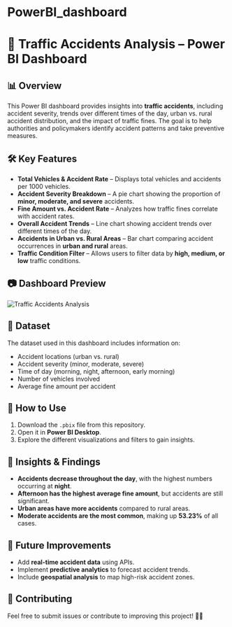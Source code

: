 # PowerBI_dashboard

# 🚦 Traffic Accidents Analysis – Power BI Dashboard  

## 📊 Overview  
This Power BI dashboard provides insights into **traffic accidents**, including accident severity, trends over different times of the day, urban vs. rural accident distribution, and the impact of traffic fines. The goal is to help authorities and policymakers identify accident patterns and take preventive measures.  

## 🛠️ Key Features  
- **Total Vehicles & Accident Rate** – Displays total vehicles and accidents per 1000 vehicles.  
- **Accident Severity Breakdown** – A pie chart showing the proportion of **minor, moderate, and severe** accidents.  
- **Fine Amount vs. Accident Rate** – Analyzes how traffic fines correlate with accident rates.  
- **Overall Accident Trends** – Line chart showing accident trends over different times of the day.  
- **Accidents in Urban vs. Rural Areas** – Bar chart comparing accident occurrences in **urban and rural** areas.  
- **Traffic Condition Filter** – Allows users to filter data by **high, medium, or low** traffic conditions.  

## 📷 Dashboard Preview  
![Traffic Accidents Analysis](https://github.com/user-attachments/assets/43bb079a-b344-46de-a34b-a66aec7b9da8)

## 📂 Dataset  
The dataset used in this dashboard includes information on:  
- Accident locations (urban vs. rural)  
- Accident severity (minor, moderate, severe)  
- Time of day (morning, night, afternoon, early morning)  
- Number of vehicles involved  
- Average fine amount per accident  

## 🚀 How to Use  
1. Download the `.pbix` file from this repository.  
2. Open it in **Power BI Desktop**.  
3. Explore the different visualizations and filters to gain insights.  

## 📢 Insights & Findings  
- **Accidents decrease throughout the day**, with the highest numbers occurring at **night**.  
- **Afternoon has the highest average fine amount**, but accidents are still significant.  
- **Urban areas have more accidents** compared to rural areas.  
- **Moderate accidents are the most common**, making up **53.23%** of all cases.  

## 📌 Future Improvements  
- Add **real-time accident data** using APIs.  
- Implement **predictive analytics** to forecast accident trends.  
- Include **geospatial analysis** to map high-risk accident zones.  

## 🤝 Contributing  
Feel free to submit issues or contribute to improving this project! 🚗💨  

